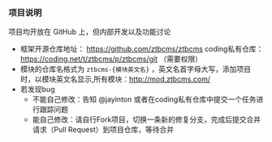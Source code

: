 ### 项目说明

项目均开放在 GitHub 上，但内部开发以及功能讨论

- 框架开源仓库地址： https://github.com/ztbcms/ztbcms coding私有仓库： https://coding.net/t/ztbcms/p/ztbcms/git （需要权限）
- 模块的仓库名格式为 `ztbcms-{模块英文名}` ，英文名首字母大写，添加项目时，以模块英文名显示,所有模块：http://mod.ztbcms.com/
- 若发现bug
    - 不能自己修改：告知 @jayinton 或者在coding私有仓库中提交一个任务进行跟踪问题
    - 能自己修改：请自行Fork项目，切换一条新的修复分支，完成后提交合并请求（Pull Request）到项目仓库，等待合并

